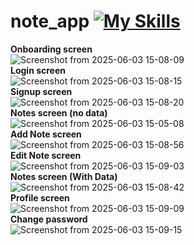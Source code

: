 # note_app [![My Skills](https://skillicons.dev/icons?i=flutter)](https://skillicons.dev)


**Onboarding screen**
<br>
![Screenshot from 2025-06-03 15-08-09](https://github.com/user-attachments/assets/7c1ce842-bd79-413b-b6c6-b7f666409659)
<br>
**Login screen**
<br>
![Screenshot from 2025-06-03 15-08-15](https://github.com/user-attachments/assets/fd65d12b-94a3-47e3-b2e7-f80ef8b83f9f)
<br>
**Signup screen**
<br>
![Screenshot from 2025-06-03 15-08-20](https://github.com/user-attachments/assets/b95b14b7-1bb4-4591-a8ae-fdaf28a94144)
<br>
**Notes screen (no data)**
<br>
![Screenshot from 2025-06-03 15-05-08](https://github.com/user-attachments/assets/2d5fa594-2d27-4c9f-869c-4fc9a4939382)
<br>
**Add Note screen**
<br>
![Screenshot from 2025-06-03 15-08-56](https://github.com/user-attachments/assets/3a13a038-d17b-4275-b86b-ae9793375ee8)
<br>
**Edit Note screen**
<br>
![Screenshot from 2025-06-03 15-09-03](https://github.com/user-attachments/assets/6e877ffd-e0c0-4bc9-b2c5-838cbecf70df)
<br>
**Notes screen (With Data)**
<br>
![Screenshot from 2025-06-03 15-08-42](https://github.com/user-attachments/assets/fa8d260e-5a49-4521-8e01-bda9e351021d)
<br>
**Profile screen**
<br>
![Screenshot from 2025-06-03 15-09-09](https://github.com/user-attachments/assets/0b3e00a1-23b5-4b12-b7e1-4d11bb9f999a)
<br>
**Change password**
<br>
![Screenshot from 2025-06-03 15-09-15](https://github.com/user-attachments/assets/0e84d7ed-f8e5-435c-9bb5-09e79551c0d7)
